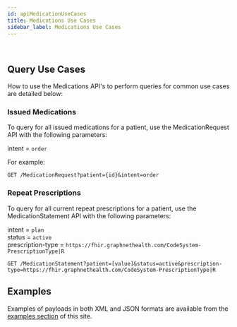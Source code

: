 ```yaml
---
id: apiMedicationUseCases
title: Medications Use Cases
sidebar_label: Medications Use Cases
---
```

 
## Query Use Cases
How to use the Medications API's to perform queries for common use cases are detailed below: 

### Issued Medications
To query for all issued medications for a patient, use the MedicationRequest API with the following parameters:
 
intent = `order`  

For example:

```http
GET /MedicationRequest?patient={id}&intent=order
```

### Repeat Prescriptions
To query for all current repeat prescriptions for a patient, use the MedicationStatement API with the following parameters:

intent = `plan`  
status = `active`  
prescription-type = `https://fhir.graphnethealth.com/CodeSystem-PrescriptionType|R`  

```http
GET /MedicationStatement?patient=[value]&status=active&prescription-type=https://fhir.graphnethealth.com/CodeSystem-PrescriptionType|R
```

## Examples

Examples of payloads in both XML and JSON formats are available from the [examples section](../examples/exampleOverview) of this site.
